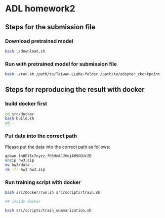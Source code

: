 # ADL homework2

## Steps for the submission file

### Download pretrained model

```bash
bash ./download.sh
```

### Run with pretrained model for submission file

```bash
bash ./run.sh /path/to/Taiwan-LLaMa-folder /path/to/adapter_checkpoint /path/to/input.json /path/to/output.json
```

## Steps for reproducing the result with docker

### build docker first

```bash
cd src/docker
bash build.sh
cd -
```

### Put data into the correct path

Please put the data into the correct path as follows:

```bash
gdown 1n0EY5c7nyzz_fhRdmAJJVojAM9GDUrZO
unzip hw3.zip
mv hw3/data .
rm -fr hw3 hw3.zip
```

### Run training script with docker

```bash
bash src/docker/run.sh src/scripts/train.sh

## inside docker

bash src/scripts/train_summarization.sh

```
